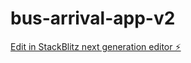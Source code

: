 # bus-arrival-app-v2

[Edit in StackBlitz next generation editor ⚡️](https://stackblitz.com/~/github.com/IzzatMuzhaffar/bus-arrival-app-v2)